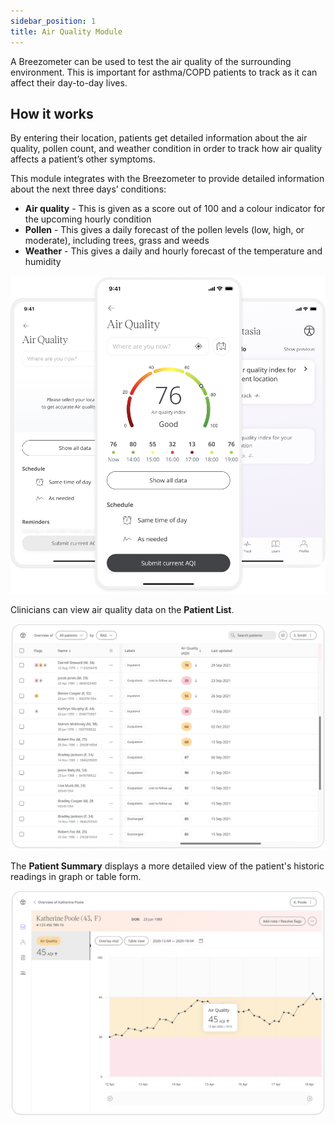 ```yaml
---
sidebar_position: 1
title: Air Quality Module
---
```


A Breezometer can be used to test the air quality of the surrounding environment. This is important for asthma/COPD patients to track as it can affect their day-to-day lives.

## How it works

By entering their location, patients get detailed information about the air quality, pollen count, and weather condition in order to track how air quality affects a patient’s other symptoms.

This module integrates with the Breezometer to provide detailed information about the next three days’ conditions:
- **Air quality** - This is given as a score out of 100 and a colour indicator for the upcoming hourly condition 
- **Pollen** - This gives a daily forecast of the pollen levels (low, high, or moderate), including trees, grass and weeds
- **Weather** - This gives a daily and hourly forecast of the temperature and humidity 

![Air Quality](./assets/AirQuality.png)

Clinicians can view air quality data on the **Patient List**.

![Air Quality](./assets/AirQuality01.png)

The **Patient Summary** displays a more detailed view of the patient's historic readings in graph or table form.

![Air Quality](./assets/AirQuality02.png)
